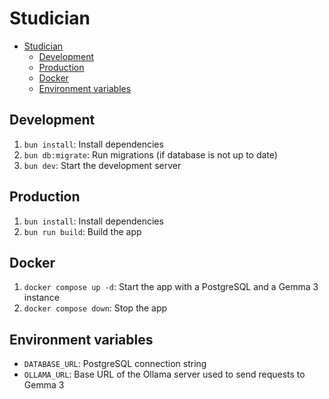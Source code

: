 # Studician

- [Studician](#studician)
  - [Development](#development)
  - [Production](#production)
  - [Docker](#docker)
  - [Environment variables](#environment-variables)

## Development

1. `bun install`: Install dependencies
2. `bun db:migrate`: Run migrations (if database is not up to date)
3. `bun dev`: Start the development server

## Production

1. `bun install`: Install dependencies
2. `bun run build`: Build the app

## Docker

1. `docker compose up -d`: Start the app with a PostgreSQL and a Gemma 3 instance
2. `docker compose down`: Stop the app

## Environment variables

- `DATABASE_URL`: PostgreSQL connection string
- `OLLAMA_URL`: Base URL of the Ollama server used to send requests to Gemma 3
